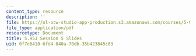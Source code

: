 ```yaml
---
content_type: resource
description: ''
file: https://ol-ocw-studio-app-production.s3.amazonaws.com/courses/5-95j-teaching-college-level-science-and-engineering-fall-2015/0f7e64106fd4840a70db35b423845c63_MIT5_95JF15_class5_slides.pdf
file_type: application/pdf
resourcetype: Document
title: 5.95J Session 5 Slides
uid: 0f7e6410-6fd4-840a-70db-35b423845c63
---
```

